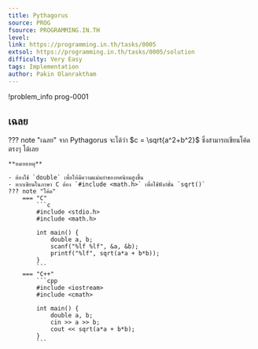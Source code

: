 ```yaml
---
title: Pythagorus
source: PROG
fsource: PROGRAMMING.IN.TH
level:
link: https://programming.in.th/tasks/0005 
extsol: https://programming.in.th/tasks/0005/solution
difficulty: Very Easy
tags: Implementation
author: Pakin Olanraktham
---
```


!problem_info prog-0001

## เฉลย

??? note "เฉลย"
    จาก Pythagorus จะได้ว่า $c = \sqrt{a^2+b^2}$ ซึ่งสามารถเขียนโค้ดตรงๆ ได้เลย

    **หมายเหตุ**

    - ต้องใช้ `double` เพื่อให้มีความแม่นยำของทศนิยมสูงขึ้น
    - หากเขียนในภาษา C ต้อง `#include <math.h>` เพื่อใช้ฟังก์ชั่น `sqrt()`
    ??? note "โค้ด"
        === "C"
            ```c
            #include <stdio.h>
            #include <math.h>

            int main() {
                double a, b;
                scanf("%lf %lf", &a, &b);
                printf("%lf", sqrt(a*a + b*b));
            }
            ```
        === "C++"
            ```cpp
            #include <iostream>
            #include <cmath>

            int main() {
                double a, b;
                cin >> a >> b;
                cout << sqrt(a*a + b*b);
            }
            ```